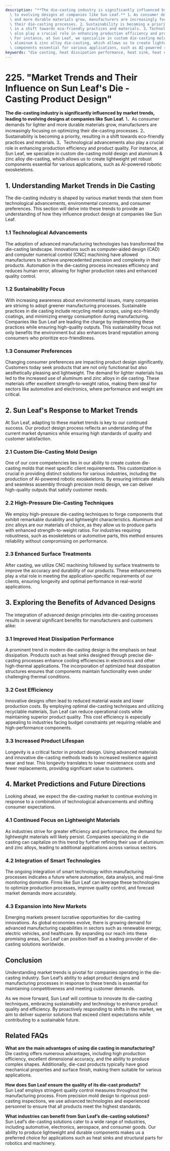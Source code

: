 ```yaml
---
description: "**The die-casting industry is significantly influenced by market trends, leading\
  \ to evolving designs at companies like Sun Leaf.** 1、As consumer demands for lighter\
  \ and more durable materials grow, manufacturers are increasingly focusing on optimizing\
  \ their die-casting processes. 2、Sustainability is becoming a priority, resulting\
  \ in a shift towards eco-friendly practices and materials. 3、Technological advancements\
  \ also play a crucial role in enhancing production efficiency and product quality.\
  \ For instance, at Sun Leaf, we specialize in custom die-casting mold design and\
  \ aluminum & zinc alloy die-casting, which allows us to create lightweight yet robust\
  \ components essential for various applications, such as AI-powered robotic exoskeletons."
keywords: "die casting, heat dissipation performance, heat sink, heat dissipation structure"
---
```

# 225. "Market Trends and Their Influence on Sun Leaf's Die - Casting Product Design"

**The die-casting industry is significantly influenced by market trends, leading to evolving designs at companies like Sun Leaf.** 1、As consumer demands for lighter and more durable materials grow, manufacturers are increasingly focusing on optimizing their die-casting processes. 2、Sustainability is becoming a priority, resulting in a shift towards eco-friendly practices and materials. 3、Technological advancements also play a crucial role in enhancing production efficiency and product quality. For instance, at Sun Leaf, we specialize in custom die-casting mold design and aluminum & zinc alloy die-casting, which allows us to create lightweight yet robust components essential for various applications, such as AI-powered robotic exoskeletons.

## **1. Understanding Market Trends in Die Casting**

The die-casting industry is shaped by various market trends that stem from technological advancements, environmental concerns, and consumer preferences. This section will delve into these trends to provide an understanding of how they influence product design at companies like Sun Leaf.

### **1.1 Technological Advancements**

The adoption of advanced manufacturing technologies has transformed the die-casting landscape. Innovations such as computer-aided design (CAD) and computer numerical control (CNC) machining have allowed manufacturers to achieve unprecedented precision and complexity in their products. Automation in the die-casting process increases efficiency and reduces human error, allowing for higher production rates and enhanced quality control.

### **1.2 Sustainability Focus**

With increasing awareness about environmental issues, many companies are striving to adopt greener manufacturing processes. Sustainable practices in die casting include recycling metal scraps, using eco-friendly coatings, and minimizing energy consumption during manufacturing. Companies like Sun Leaf are leading the charge by implementing these practices while ensuring high-quality outputs. This sustainability focus not only benefits the environment but also enhances brand reputation among consumers who prioritize eco-friendliness.

### **1.3 Consumer Preferences**

Changing consumer preferences are impacting product design significantly. Customers today seek products that are not only functional but also aesthetically pleasing and lightweight. The demand for lighter materials has led to the increased use of aluminum and zinc alloys in die casting. These materials offer excellent strength-to-weight ratios, making them ideal for sectors like automotive and electronics, where performance and weight are critical.

## **2. Sun Leaf's Response to Market Trends**

At Sun Leaf, adapting to these market trends is key to our continued success. Our product design process reflects an understanding of the current market dynamics while ensuring high standards of quality and customer satisfaction.

### **2.1 Custom Die-Casting Mold Design**

One of our core competencies lies in our ability to create custom die-casting molds that meet specific client requirements. This customization is crucial in providing distinct solutions for various industries, including the production of AI-powered robotic exoskeletons. By ensuring intricate details and seamless assembly through precision mold design, we can deliver high-quality outputs that satisfy customer needs.

### **2.2 High-Pressure Die-Casting Techniques**

We employ high-pressure die-casting techniques to forge components that exhibit remarkable durability and lightweight characteristics. Aluminum and zinc alloys are our materials of choice, as they allow us to produce parts with enhanced strength-to-weight ratios. For industries requiring robustness, such as exoskeletons or automotive parts, this method ensures reliability without compromising on performance.

### **2.3 Enhanced Surface Treatments**

After casting, we utilize CNC machining followed by surface treatments to improve the accuracy and durability of our products. These enhancements play a vital role in meeting the application-specific requirements of our clients, ensuring longevity and optimal performance in real-world applications.

## **3. Exploring the Benefits of Advanced Designs**

The integration of advanced design principles into die-casting processes results in several significant benefits for manufacturers and customers alike:

### **3.1 Improved Heat Dissipation Performance**

A prominent trend in modern die-casting design is the emphasis on heat dissipation. Products such as heat sinks designed through precise die-casting processes enhance cooling efficiencies in electronics and other high-thermal applications. The incorporation of optimized heat dissipation structures ensures that components maintain functionality even under challenging thermal conditions.

### **3.2 Cost Efficiency**

Innovative designs often lead to reduced material waste and lower production costs. By employing optimal die-casting techniques and utilizing recyclable materials, Sun Leaf can reduce operational costs while maintaining superior product quality. This cost efficiency is especially appealing to industries facing budget constraints yet requiring reliable and high-performance components.

### **3.3 Increased Product Lifespan**

Longevity is a critical factor in product design. Using advanced materials and innovative die-casting methods leads to increased resilience against wear and tear. This longevity translates to lower maintenance costs and fewer replacements, providing significant value to customers.

## **4. Market Predictions and Future Directions**

Looking ahead, we expect the die-casting market to continue evolving in response to a combination of technological advancements and shifting consumer expectations. 

### **4.1 Continued Focus on Lightweight Materials**

As industries strive for greater efficiency and performance, the demand for lightweight materials will likely persist. Companies specializing in die casting can capitalize on this trend by further refining their use of aluminum and zinc alloys, leading to additional applications across various sectors.

### **4.2 Integration of Smart Technologies**

The ongoing integration of smart technology within manufacturing processes indicates a future where automation, data analysis, and real-time monitoring dominate. Firms like Sun Leaf can leverage these technologies to optimize production processes, improve quality control, and forecast market demands more accurately.

### **4.3 Expansion into New Markets**

Emerging markets present lucrative opportunities for die-casting innovations. As global economies evolve, there is growing demand for advanced manufacturing capabilities in sectors such as renewable energy, electric vehicles, and healthcare. By expanding our reach into these promising areas, Sun Leaf can position itself as a leading provider of die-casting solutions worldwide.

## Conclusion

Understanding market trends is pivotal for companies operating in the die-casting industry. Sun Leaf’s ability to adapt product designs and manufacturing processes in response to these trends is essential for maintaining competitiveness and meeting customer demands. 

As we move forward, Sun Leaf will continue to innovate its die-casting techniques, embracing sustainability and technology to enhance product quality and efficiency. By proactively responding to shifts in the market, we aim to deliver superior solutions that exceed client expectations while contributing to a sustainable future.

## Related FAQs

**What are the main advantages of using die casting in manufacturing?**  
Die casting offers numerous advantages, including high production efficiency, excellent dimensional accuracy, and the ability to produce complex shapes. Additionally, die-cast products typically have good mechanical properties and surface finish, making them suitable for various applications.

**How does Sun Leaf ensure the quality of its die-cast products?**  
Sun Leaf employs stringent quality control measures throughout the manufacturing process. From precision mold design to rigorous post-casting inspections, we use advanced technologies and experienced personnel to ensure that all products meet the highest standards.

**What industries can benefit from Sun Leaf’s die-casting solutions?**  
Sun Leaf’s die-casting solutions cater to a wide range of industries, including automotive, electronics, aerospace, and consumer goods. Our ability to produce lightweight and durable components makes us a preferred choice for applications such as heat sinks and structural parts for robotics and machinery.

